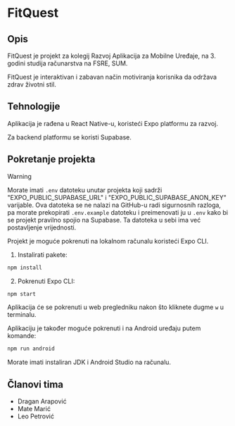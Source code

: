 # FitQuest

## Opis

FitQuest je projekt za kolegij Razvoj Aplikacija za Mobilne Uređaje, na 3. godini studija računarstva na FSRE, SUM.

FitQuest je interaktivan i zabavan način motiviranja korisnika da održava zdrav životni stil.

## Tehnologije

Aplikacija je rađena u React Native-u, koristeći Expo platformu za razvoj.

Za backend platformu se koristi Supabase.

## Pokretanje projekta

> [!WARNING]
> Morate imati `.env` datoteku unutar projekta koji sadrži "EXPO_PUBLIC_SUPABASE_URL" i "EXPO_PUBLIC_SUPABASE_ANON_KEY" varijable. Ova datoteka se ne nalazi na GitHub-u radi sigurnosnih razloga, pa morate prekopirati `.env.example` datoteku i preimenovati ju u `.env` kako bi se projekt pravilno spojio na Supabase. Ta datoteka u sebi ima već postavljenje vrijednosti.

Projekt je moguće pokrenuti na lokalnom računalu koristeći Expo CLI.

1. Instalirati pakete:

```bash
npm install
```

2. Pokrenuti Expo CLI:

```bash
npm start
```

Aplikacija će se pokrenuti u web pregledniku nakon što kliknete dugme `w` u terminalu.

Aplikaciju je također moguće pokrenuti i na Android uređaju putem komande:

```bash
npm run android
```

Morate imati instaliran JDK i Android Studio na računalu.

## Članovi tima

- Dragan Arapović
- Mate Marić
- Leo Petrović
